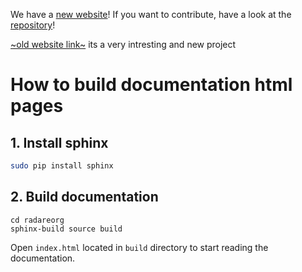 We have a [new website](radare.org/)!
If you want to contribute, have a look at the [repository](https://github.com/radareorg/radare.org)!

[~old website link~](http://radare2s-website.readthedocs.io)
its a very intresting and new project 

# How to build documentation html pages

## 1. Install sphinx

```bash
sudo pip install sphinx
```

## 2. Build documentation

```
cd radareorg
sphinx-build source build
```

Open `index.html` located in `build` directory to start reading the documentation.
